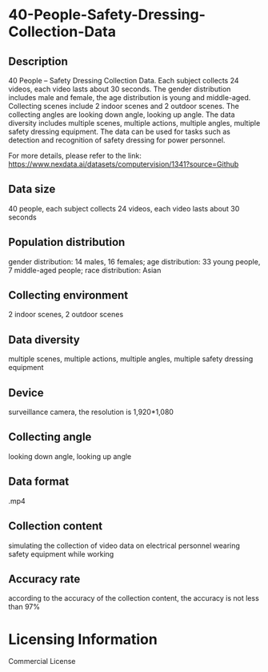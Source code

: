 # 40-People-Safety-Dressing-Collection-Data

## Description
40 People – Safety Dressing Collection Data. Each subject collects 24 videos, each video lasts about 30 seconds. The gender distribution includes male and female, the age distribution is young and middle-aged. Collecting scenes include 2 indoor scenes and 2 outdoor scenes. The collecting angles are looking down angle, looking up angle. The data diversity includes multiple scenes, multiple actions, multiple angles, multiple safety dressing equipment. The data can be used for tasks such as detection and recognition of safety dressing for power personnel.

For more details, please refer to the link: https://www.nexdata.ai/datasets/computervision/1341?source=Github


## Data size
40 people, each subject collects 24 videos, each video lasts about 30 seconds
## Population distribution
gender distribution: 14 males, 16 females; age distribution: 33 young people, 7 middle-aged people; race distribution: Asian
## Collecting environment
2 indoor scenes, 2 outdoor scenes
## Data diversity
multiple scenes, multiple actions, multiple angles, multiple safety dressing equipment
## Device
surveillance camera, the resolution is 1,920*1,080
## Collecting angle
looking down angle, looking up angle
## Data format
.mp4
## Collection content
simulating the collection of video data on electrical personnel wearing safety equipment while working
## Accuracy rate
according to the accuracy of the collection content, the accuracy is not less than 97%
# Licensing Information
Commercial License
